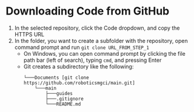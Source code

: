 # Downloading Code from GitHub

1. In the selected repository, click the Code dropdown, and copy the HTTPS URL
2. In the folder, you want to create a subfolder with the repository, open command prompt and run `git clone URL_FROM_STEP_1`
    - On Windows, you can open command prompt by clicking the file path bar (left of search), typing `cmd`, and pressing Enter
    - Git creates a subdirectory like the following:
      ```
      └───Documents [git clone https://github.com/roboticsmgci/main.git]
          └───main
              ├───guides
              ├───.gitignore
              └───README.md
      ```
